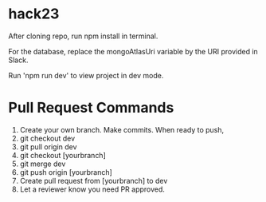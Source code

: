 # hack23

After cloning repo, run npm install in terminal. 

For the database, replace the mongoAtlasUri variable by the URI provided in Slack. 

Run 'npm run dev' to view
project in dev mode.

# Pull Request Commands

1. Create your own branch. Make commits. When ready to push,
2. git checkout dev
3. git pull origin dev
4. git checkout [yourbranch]
5. git merge dev
6. git push origin [yourbranch]
7. Create pull request from [yourbranch] to dev
8. Let a reviewer know you need PR approved.
